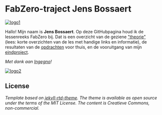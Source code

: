 # FabZero-traject Jens Bossaert
[![logo1](https://ingegnomakerspace.github.io/inclusievekets/assets/images/logo.svg)][fabzero]

Hallo! Mijn naam is __Jens Bossaert__. Op deze GitHubpagina houd ik de lessenreeks FabZero bij. Dat is een overzicht van de geziene ["theorie"](./Lessen/) (lees: korte overzichten van de les met handige links en informatie), de resultaten van de [opdrachten](./Opdrachten/) voor thuis, en de vooruitgang van mijn [eindproject](./Project/).

_Met dank aan [Ingegno](https://ingegno.be/)!_

[![logo2](https://ingegno.be/img/logo_website_ingegno.png)](https://ingegno.be/)

<!-- ![notapieceofcake]({{ site.baseurl }}/assets/cake.png "Cake") -->

## License
_Template based on [jekyll-rtd-theme](https://github.com/rundocs/jekyll-rtd-theme). The theme is available as open source under the terms of the MIT License. The content is Creatieve Commons, non-commercial._

[fabzero]: https://ingegnomakerspace.github.io/inclusievekets/deelnemers
